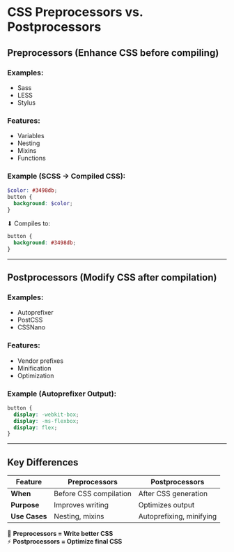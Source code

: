 # CSS Preprocessors vs. Postprocessors

## Preprocessors (Enhance CSS before compiling)

### Examples:
- Sass
- LESS
- Stylus

### Features:
- Variables
- Nesting
- Mixins
- Functions

### Example (SCSS → Compiled CSS):
```scss
$color: #3498db;
button {
  background: $color;
}
```
⬇ Compiles to:
```css
button {
  background: #3498db;
}
```

---

## Postprocessors (Modify CSS after compilation)

### Examples:
- Autoprefixer
- PostCSS
- CSSNano

### Features:
- Vendor prefixes
- Minification
- Optimization

### Example (Autoprefixer Output):
```css
button {
  display: -webkit-box;
  display: -ms-flexbox;
  display: flex;
}
```

---

## Key Differences

| Feature         | Preprocessors         | Postprocessors       |
|----------------|----------------------|----------------------|
| **When**       | Before CSS compilation | After CSS generation |
| **Purpose**    | Improves writing      | Optimizes output     |
| **Use Cases**  | Nesting, mixins       | Autoprefixing, minifying |

🚀 **Preprocessors = Write better CSS**  
⚡ **Postprocessors = Optimize final CSS**

